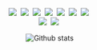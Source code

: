 <div align="center">

<p>
    <img src="https://img.shields.io/badge/Javascript-F7DF1E?style=for-the-badge&logo=Javascript&logoColor=ffffff" />&nbsp
    <img src="https://img.shields.io/badge/React-61DAFB?style=for-the-badge&logo=React&logoColor=ffffff" />&nbsp
    <img src="https://img.shields.io/badge/Redux-764ABC?style=for-the-badge&logo=Redux&logoColor=ffffff" />&nbsp
    <img src="https://img.shields.io/badge/HTML5-E34F26?style=for-the-badge&logo=HTML5&logoColor=ffffff" />&nbsp
    <img src="https://img.shields.io/badge/CSS3-1572B6?style=for-the-badge&logo=CSS3&logoColor=ffffff" />&nbsp
    <img src="https://img.shields.io/badge/Java-007396?style=for-the-badge&logo=Java&logoColor=ffffff" />&nbsp
    <img src="https://img.shields.io/badge/Git-F05032?style=for-the-badge&logo=Git&logoColor=ffffff" />&nbsp
    <br />
    <img src="https://img.shields.io/badge/Typescript-3178C6?style=for-the-badge&logo=TypeScript&logoColor=ffffff" />&nbsp
    <img src="https://img.shields.io/badge/Node.js-339933?style=for-the-badge&logo=Node.js&logoColor=ffffff" />&nbsp
</p>


![Github stats](https://github-readme-stats.vercel.app/api?username=limunosekai&show_icons=true&count_private=true)

</div>
<!--
**limunosekai/limunosekai** is a ✨ _special_ ✨ repository because its `README.md` (this file) appears on your GitHub profile.

Here are some ideas to get you started:

- 🔭 I’m currently working on ...
- 🌱 I’m currently learning ...
- 👯 I’m looking to collaborate on ...
- 🤔 I’m looking for help with ...
- 💬 Ask me about ...
- 📫 How to reach me: ...
- 😄 Pronouns: ...
- ⚡ Fun fact: ...
-->
